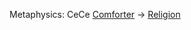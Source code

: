 Metaphysics: CeCe [Comforter](https://www.youtube.com/watch?v=iPZ8Ope07Hg) -> [Religion](https://www.youtube.com/watch?v=Dp2SJN4UiE4)
